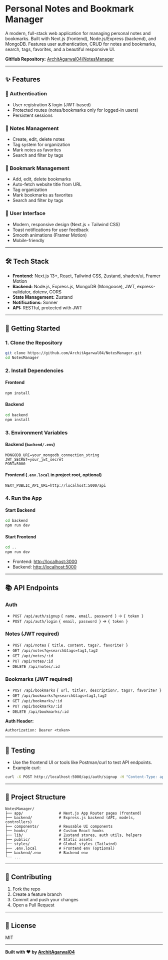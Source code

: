 # Personal Notes and Bookmark Manager

A modern, full-stack web application for managing personal notes and bookmarks. Built with Next.js (frontend), Node.js/Express (backend), and MongoDB. Features user authentication, CRUD for notes and bookmarks, search, tags, favorites, and a beautiful responsive UI.

**GitHub Repository:** [ArchitAgarwal04/NotesManager](https://github.com/ArchitAgarwal04/NotesManager.git)

---

## ✨ Features

### 🔐 Authentication
- User registration & login (JWT-based)
- Protected routes (notes/bookmarks only for logged-in users)
- Persistent sessions

### 📝 Notes Management
- Create, edit, delete notes
- Tag system for organization
- Mark notes as favorites
- Search and filter by tags

### 🔖 Bookmark Management
- Add, edit, delete bookmarks
- Auto-fetch website title from URL
- Tag organization
- Mark bookmarks as favorites
- Search and filter by tags

### 🎨 User Interface
- Modern, responsive design (Next.js + Tailwind CSS)
- Toast notifications for user feedback
- Smooth animations (Framer Motion)
- Mobile-friendly

---

## 🛠️ Tech Stack
- **Frontend:** Next.js 13+, React, Tailwind CSS, Zustand, shadcn/ui, Framer Motion
- **Backend:** Node.js, Express.js, MongoDB (Mongoose), JWT, express-validator, dotenv, CORS
- **State Management:** Zustand
- **Notifications:** Sonner
- **API:** RESTful, protected with JWT

---

## 🚀 Getting Started

### 1. Clone the Repository
```sh
git clone https://github.com/ArchitAgarwal04/NotesManager.git
cd NotesManager
```

### 2. Install Dependencies
#### Frontend
```sh
npm install
```
#### Backend
```sh
cd backend
npm install
```

### 3. Environment Variables
#### Backend (`backend/.env`)
```
MONGODB_URI=your_mongodb_connection_string
JWT_SECRET=your_jwt_secret
PORT=5000
```
#### Frontend (`.env.local` in project root, optional)
```
NEXT_PUBLIC_API_URL=http://localhost:5000/api
```

### 4. Run the App
#### Start Backend
```sh
cd backend
npm run dev
```
#### Start Frontend
```sh
cd ..
npm run dev
```

- Frontend: [http://localhost:3000](http://localhost:3000)
- Backend: [http://localhost:5000](http://localhost:5000)

---

## 📚 API Endpoints

### Auth
- `POST /api/auth/signup` `{ name, email, password }` → `{ token }`
- `POST /api/auth/login` `{ email, password }` → `{ token }`

### Notes (JWT required)
- `POST /api/notes` `{ title, content, tags?, favorite? }`
- `GET /api/notes?q=search&tags=tag1,tag2`
- `GET /api/notes/:id`
- `PUT /api/notes/:id`
- `DELETE /api/notes/:id`

### Bookmarks (JWT required)
- `POST /api/bookmarks` `{ url, title?, description?, tags?, favorite? }`
- `GET /api/bookmarks?q=search&tags=tag1,tag2`
- `GET /api/bookmarks/:id`
- `PUT /api/bookmarks/:id`
- `DELETE /api/bookmarks/:id`

**Auth Header:**
```
Authorization: Bearer <token>
```

---

## 🧪 Testing
- Use the frontend UI or tools like Postman/curl to test API endpoints.
- Example curl:
```sh
curl -X POST http://localhost:5000/api/auth/signup -H "Content-Type: application/json" -d '{"name":"Test","email":"test@example.com","password":"password123"}'
```

---

## 📁 Project Structure
```
NotesManager/
├── app/                # Next.js App Router pages (frontend)
├── backend/            # Express.js backend (API, models, controllers)
├── components/         # Reusable UI components
├── hooks/              # Custom React hooks
├── lib/                # Zustand stores, auth utils, helpers
├── public/             # Static assets
├── styles/             # Global styles (Tailwind)
├── .env.local          # Frontend env (optional)
├── backend/.env        # Backend env
└── ...
```

---

## 📝 Contributing
1. Fork the repo
2. Create a feature branch
3. Commit and push your changes
4. Open a Pull Request

---

## 📄 License
MIT

---

**Built with ❤️ by [ArchitAgarwal04](https://github.com/ArchitAgarwal04/NotesManager.git)**